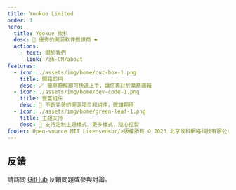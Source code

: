 ```yaml
---
title: Yookue Limited
order: 1
hero:
  title: Yookue 攸科
  desc: 🏅 優秀的開源軟件提供商 ❤️
  actions:
    - text: 關於我們
      link: /zh-CN/about
features:
  - icon: ./assets/img/home/out-box-1.png
    title: 開箱即用
    desc: 🪄 簡單瞭解即可快速上手，讓您專註於業務邏輯
  - icon: ./assets/img/home/dev-code-1.png
    title: 豐富組件
    desc: 💎 不斷完善的開源項目和組件，敬請期待
  - icon: ./assets/img/home/green-leaf-1.png
    title: 主題支持
    desc: 🎨 支持定制主題樣式，更多樣式，隨心控製
footer: Open-source MIT Licensed<br/>版權所有 © 2023 北京攸科網咯科技有限公司
---
```



## 反饋

請訪問 [GitHub](https://github.com/yookue) 反饋問題或參與討論。
